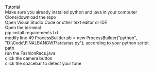 Tutorial  
Make sure you already installed python and java in your computer  
Clone/download the repo  
Open Visual Studio Code or other text editor or IDE  
Open the terminal  
pip install requirements.txt  
modify line 49 ProcessBuilder pb = new ProcessBuilder("python", "D:\\Code\\FINALBANGWT\\src\\atas.py"); according to your python script path  
run the FashionRecs.java  
click the camera button  
click the spacebar to detect your tone  
